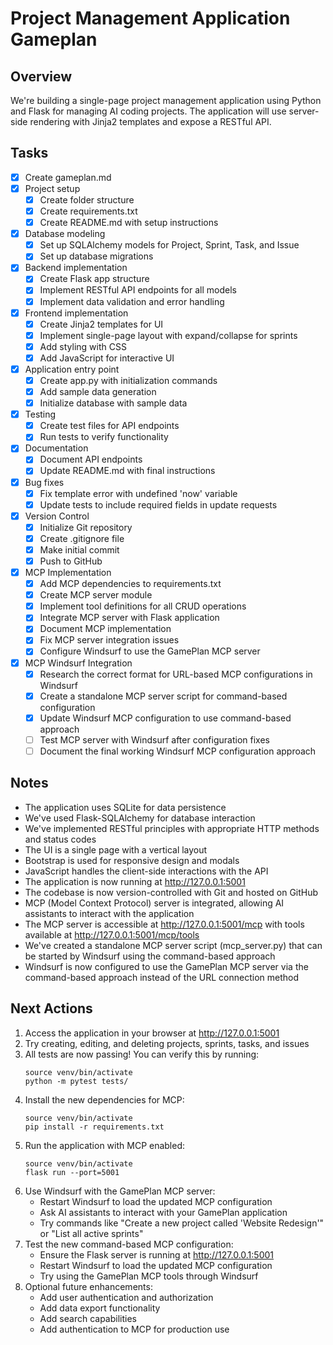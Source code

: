 # Project Management Application Gameplan

## Overview
We're building a single-page project management application using Python and Flask for managing AI coding projects. The application will use server-side rendering with Jinja2 templates and expose a RESTful API.

## Tasks
- [x] Create gameplan.md
- [x] Project setup
  - [x] Create folder structure
  - [x] Create requirements.txt
  - [x] Create README.md with setup instructions
- [x] Database modeling
  - [x] Set up SQLAlchemy models for Project, Sprint, Task, and Issue
  - [x] Set up database migrations
- [x] Backend implementation
  - [x] Create Flask app structure
  - [x] Implement RESTful API endpoints for all models
  - [x] Implement data validation and error handling
- [x] Frontend implementation
  - [x] Create Jinja2 templates for UI
  - [x] Implement single-page layout with expand/collapse for sprints
  - [x] Add styling with CSS
  - [x] Add JavaScript for interactive UI
- [x] Application entry point
  - [x] Create app.py with initialization commands
  - [x] Add sample data generation
  - [x] Initialize database with sample data
- [x] Testing
  - [x] Create test files for API endpoints
  - [x] Run tests to verify functionality
- [x] Documentation
  - [x] Document API endpoints
  - [x] Update README.md with final instructions
- [x] Bug fixes
  - [x] Fix template error with undefined 'now' variable
  - [x] Update tests to include required fields in update requests
- [x] Version Control
  - [x] Initialize Git repository
  - [x] Create .gitignore file
  - [x] Make initial commit
  - [x] Push to GitHub
- [x] MCP Implementation
  - [x] Add MCP dependencies to requirements.txt
  - [x] Create MCP server module
  - [x] Implement tool definitions for all CRUD operations
  - [x] Integrate MCP server with Flask application
  - [x] Document MCP implementation
  - [x] Fix MCP server integration issues
  - [x] Configure Windsurf to use the GamePlan MCP server
- [x] MCP Windsurf Integration
  - [x] Research the correct format for URL-based MCP configurations in Windsurf
  - [x] Create a standalone MCP server script for command-based configuration
  - [x] Update Windsurf MCP configuration to use command-based approach
  - [ ] Test MCP server with Windsurf after configuration fixes
  - [ ] Document the final working Windsurf MCP configuration approach

## Notes
- The application uses SQLite for data persistence
- We've used Flask-SQLAlchemy for database interaction
- We've implemented RESTful principles with appropriate HTTP methods and status codes
- The UI is a single page with a vertical layout
- Bootstrap is used for responsive design and modals
- JavaScript handles the client-side interactions with the API
- The application is now running at http://127.0.0.1:5001
- The codebase is now version-controlled with Git and hosted on GitHub
- MCP (Model Context Protocol) server is integrated, allowing AI assistants to interact with the application
- The MCP server is accessible at http://127.0.0.1:5001/mcp with tools available at http://127.0.0.1:5001/mcp/tools
- We've created a standalone MCP server script (mcp_server.py) that can be started by Windsurf using the command-based approach
- Windsurf is now configured to use the GamePlan MCP server via the command-based approach instead of the URL connection method

## Next Actions
1. Access the application in your browser at http://127.0.0.1:5001
2. Try creating, editing, and deleting projects, sprints, tasks, and issues
3. All tests are now passing! You can verify this by running:
   ```
   source venv/bin/activate
   python -m pytest tests/
   ```
4. Install the new dependencies for MCP:
   ```
   source venv/bin/activate
   pip install -r requirements.txt
   ```
5. Run the application with MCP enabled:
   ```
   source venv/bin/activate
   flask run --port=5001
   ```
6. Use Windsurf with the GamePlan MCP server:
   - Restart Windsurf to load the updated MCP configuration
   - Ask AI assistants to interact with your GamePlan application
   - Try commands like "Create a new project called 'Website Redesign'" or "List all active sprints"
7. Test the new command-based MCP configuration:
   - Ensure the Flask server is running at http://127.0.0.1:5001
   - Restart Windsurf to load the updated MCP configuration
   - Try using the GamePlan MCP tools through Windsurf
8. Optional future enhancements:
   - Add user authentication and authorization
   - Add data export functionality
   - Add search capabilities
   - Add authentication to MCP for production use
